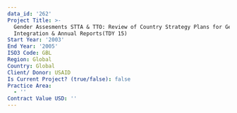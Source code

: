 ```yaml
---
data_id: '262'
Project Title: >-
  Gender Assesments STTA & TTO: Review of Country Strategy Plans for Gender
  Integration & Annual Reports(TDY 15)
Start Year: '2003'
End Year: '2005'
ISO3 Code: GBL
Region: Global
Country: Global
Client/ Donor: USAID
Is Current Project? (true/false): false
Practice Area:
  - ''
Contract Value USD: ''
---
```

